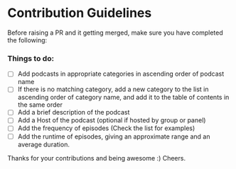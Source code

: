 # Contribution Guidelines


Before raising a PR and it getting merged, make sure you have completed the following:

### Things to do:

- [ ] Add podcasts in appropriate categories in ascending order of podcast name
- [ ] If there is no matching category, add a new category to the list in ascending order of category name, and add it to the table of contents in the same order
- [ ] Add a brief description of the podcast
- [ ] Add a Host of the podcast (optional if hosted by group or panel)
- [ ] Add the frequency of episodes (Check the list for examples)
- [ ] Add the runtime of episodes, giving an approximate range and an average duration.

Thanks for your contributions and being awesome :) Cheers.
